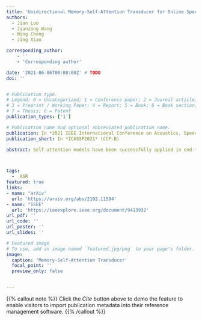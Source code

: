 ```yaml
---
title: 'Unidirectional Memory-Self-Attention Transducer for Online Speech Recognition'
authors:
  - Jian Luo
  - Jianzong Wang
  - Ning Cheng
  - Jing Xiao

corresponding_author:
    - ''
    - 'Corresponding author'

date: '2021-06-06T00:00:00Z' # TODO
doi: ''


# Publication type.
# Legend: 0 = Uncategorized; 1 = Conference paper; 2 = Journal article;
# 3 = Preprint / Working Paper; 4 = Report; 5 = Book; 6 = Book section;
# 7 = Thesis; 8 = Patent
publication_types: ['1']

# Publication name and optional abbreviated publication name.
publication: In *2021 IEEE International Conference on Acoustics, Speech and Signal Processing*
publication_short: In *ICASSP2021* (CCF-B)

abstract: Self-attention models have been successfully applied in end-to-end speech recognition systems, which greatly improve the performance of recognition accuracy. However, such attention-based models cannot be used in online speech recognition, because these models usually have to utilize a whole acoustic sequences as inputs. A common method is restricting the field of attention sights by a fixed left and right window, which makes the computation costs manageable yet also introduces performance degradation. In this paper, we propose Memory-Self-Attention (MSA), which adds history information into the Restricted-Self-Attention unit. MSA only needs localtime features as inputs, and efficiently models long temporal contexts by attending memory states. Meanwhile, recurrent neural network transducer (RNN-T) has proved to be a great approach for online ASR tasks, because the alignments of RNN-T are local and monotonic. We propose a novel network structure, called Memory-Self-Attention (MSA) Transducer. Both encoder and decoder of the MSA Transducer contain the proposed MSA unit. The experiments demonstrate that our proposed models improve WER results than Restricted-Self-Attention models by 13.5% on WSJ and 7.1% on SWBD datasets relatively, and without much computation costs increase.



tags:
  -  ASR
featured: true
links:
- name: "arXiv"
  url: 'https://arxiv.org/abs/2102.11594'
- name: "IEEE"
  url: 'https://ieeexplore.ieee.org/document/9413932'
url_pdf: ''
url_code: ''
url_poster: ''
url_slides: ''

# Featured image
# To use, add an image named `featured.jpg/png` to your page's folder.
image:
  caption: 'Memory-Self-Attention Transducer'
  focal_point: ''
  preview_only: false


---
```


{{% callout note %}}
Click the _Cite_ button above to demo the feature to enable visitors to import publication metadata into their reference management software.
{{% /callout %}}

